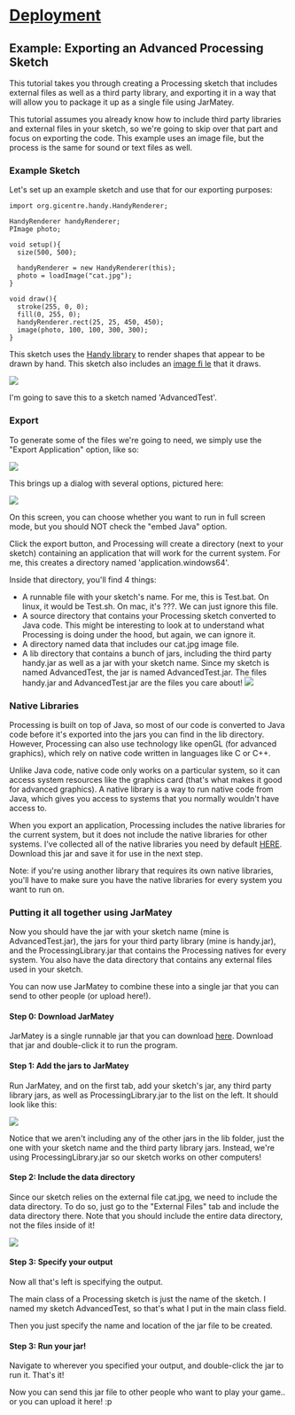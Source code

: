 #  [Deployment](index.jsp)

## Example: Exporting an Advanced Processing Sketch

This tutorial takes you through creating a Processing sketch that includes
external files as well as a third party library, and exporting it in a way
that will allow you to package it up as a single file using JarMatey.

This tutorial assumes you already know how to include third party libraries
and external files in your sketch, so we're going to skip over that part and
focus on exporting the code. This example uses an image file, but the process
is the same for sound or text files as well.

### Example Sketch

Let's set up an example sketch and use that for our exporting purposes:

    
    
    import org.gicentre.handy.HandyRenderer;
    
    HandyRenderer handyRenderer;
    PImage photo;
    
    void setup(){
      size(500, 500);
      
      handyRenderer = new HandyRenderer(this);
      photo = loadImage("cat.jpg");
    }
    
    void draw(){
      stroke(255, 0, 0);
      fill(0, 255, 0);
      handyRenderer.rect(25, 25, 450, 450);
      image(photo, 100, 100, 300, 300);
    }
    

This sketch uses the [Handy library](http://www.gicentre.net/handy/) to render
shapes that appear to be drawn by hand. This sketch also includes an [image fi
le](http://photos.kevinworkman.com/Pictures/2013/i-ZwFCKJr/0/S/Stanley1-S.jpg)
that it draws.

![](http://StaticVoidGames.com/tutorialsContent/deployment/AdvancedProcessing1.png)

I'm going to save this to a sketch named 'AdvancedTest'.

### Export

To generate some of the files we're going to need, we simply use the "Export
Application" option, like so:

![](http://StaticVoidGames.com/tutorialsContent/deployment/ExportProcessing1.png)

This brings up a dialog with several options, pictured here:

![](http://StaticVoidGames.com/tutorialsContent/deployment/ExportProcessing2.png)

On this screen, you can choose whether you want to run in full screen mode,
but you should NOT check the "embed Java" option.

Click the export button, and Processing will create a directory (next to your
sketch) containing an application that will work for the current system. For
me, this creates a directory named 'application.windows64'.

Inside that directory, you'll find 4 things:

  * A runnable file with your sketch's name. For me, this is Test.bat. On linux, it would be Test.sh. On mac, it's ???. We can just ignore this file.
  * A source directory that contains your Processing sketch converted to Java code. This might be interesting to look at to understand what Processing is doing under the hood, but again, we can ignore it. 
  * A directory named data that includes our cat.jpg image file.
  * A lib directory that contains a bunch of jars, including the third party handy.jar as well as a jar with your sketch name. Since my sketch is named AdvancedTest, the jar is named AdvancedTest.jar. The files handy.jar and AdvancedTest.jar are the files you care about!
![](http://StaticVoidGames.com/tutorialsContent/deployment/AdvancedProcessing2.png)

### Native Libraries

Processing is built on top of Java, so most of our code is converted to Java
code before it's exported into the jars you can find in the lib directory.
However, Processing can also use technology like openGL (for advanced
graphics), which rely on native code written in languages like C or C++.

Unlike Java code, native code only works on a particular system, so it can
access system resources like the graphics card (that's what makes it good for
advanced graphics). A native library is a way to run native code from Java,
which gives you access to systems that you normally wouldn't have access to.

When you export an application, Processing includes the native libraries for
the current system, but it does not include the native libraries for other
systems. I've collected all of the native libraries you need by default
[HERE](http://StaticVoidGames.com/JarMatey/download).
Download this jar and save it for use in the next step.

Note: if you're using another library that requires its own native libraries,
you'll have to make sure you have the native libraries for every system you
want to run on.

### Putting it all together using JarMatey

Now you should have the jar with your sketch name (mine is AdvancedTest.jar),
the jars for your third party library (mine is handy.jar), and the
ProcessingLibrary.jar that contains the Processing natives for every system.
You also have the data directory that contains any external files used in your
sketch.

You can now use JarMatey to combine these into a single jar that you can send to
other people (or upload here!).

#### Step 0: Download JarMatey

JarMatey is a single runnable jar that you can download
[here](http://StaticVoidGames.com/JarMatey/download). Download that jar and double-click
it to run the program.

#### Step 1: Add the jars to JarMatey

Run JarMatey, and on the first tab, add your sketch's jar, any third party
library jars, as well as ProcessingLibrary.jar to the list on the left. It
should look like this:

![](http://StaticVoidGames.com/tutorialsContent/deployment/AdvancedProcessing3.png)

Notice that we aren't including any of the other jars in the lib folder, just
the one with your sketch name and the third party library jars. Instead, we're
using ProcessingLibrary.jar so our sketch works on other computers!

#### Step 2: Include the data directory

Since our sketch relies on the external file cat.jpg, we need to include the
data directory. To do so, just go to the "External Files" tab and include the
data directory there. Note that you should include the entire data directory,
not the files inside of it!

![](http://StaticVoidGames.com/tutorialsContent/deployment/AdvancedProcessing4.png)

#### Step 3: Specify your output

Now all that's left is specifying the output.

The main class of a Processing sketch is just the name of the sketch. I named
my sketch AdvancedTest, so that's what I put in the main class field.

Then you just specify the name and location of the jar file to be created.

#### Step 3: Run your jar!

Navigate to wherever you specified your output, and double-click the jar to
run it. That's it!

Now you can send this jar file to other people who want to play your game.. or
you can upload it here! :p

